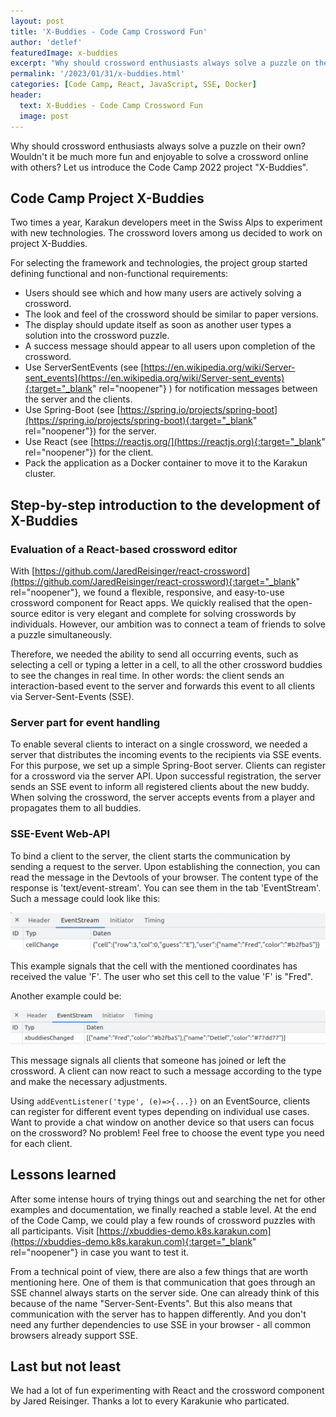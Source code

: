 ```yaml
---
layout: post
title: 'X-Buddies - Code Camp Crossword Fun'
author: 'detlef'
featuredImage: x-buddies
excerpt: "Why should crossword enthusiasts always solve a puzzle on their own? Wouldn't it be much more fun and enjoyable to solve a crossword online with others? Let us introduce the Code Camp 2022 project 'X-Buddies'."
permalink: '/2023/01/31/x-buddies.html'
categories: [Code Camp, React, JavaScript, SSE, Docker]
header:
  text: X-Buddies - Code Camp Crossword Fun
  image: post
---
```


Why should crossword enthusiasts always solve a puzzle on their own? Wouldn't it be much more fun and enjoyable to solve a crossword online with others? Let us introduce the Code Camp 2022 project "X-Buddies".

## Code Camp Project X-Buddies 
Two times a year, Karakun developers meet in the Swiss Alps to experiment with new technologies. The crossword lovers among us decided to work on project X-Buddies. 

For selecting the framework and technologies, the project group started defining functional and non-functional requirements:

* Users should see which and how many users are actively solving a crossword.
* The look and feel of the crossword should be similar to paper versions.
* The display should update itself as soon as another user types a solution into the crossword puzzle.
* A success message should appear to all users upon completion of the crossword.
* Use ServerSentEvents (see [https://en.wikipedia.org/wiki/Server-sent_events](https://en.wikipedia.org/wiki/Server-sent_events){:target="_blank" rel="noopener"} ) for notification messages between the server and the clients.
* Use Spring-Boot (see [https://spring.io/projects/spring-boot](https://spring.io/projects/spring-boot){:target="_blank" rel="noopener"}) for the server.
* Use React (see [https://reactjs.org/](https://reactjs.org){:target="_blank" rel="noopener"}) for the client.
* Pack the application as a Docker container to move it to the Karakun cluster.

## Step-by-step introduction to the development of X-Buddies
### Evaluation of a React-based crossword editor
With [https://github.com/JaredReisinger/react-crossword](https://github.com/JaredReisinger/react-crossword){:target="_blank" rel="noopener"}, we found a flexible, responsive, and easy-to-use crossword component for React apps. We quickly realised that the open-source editor is very elegant and complete for solving crosswords by individuals. However, our ambition was to connect a team of friends to solve a puzzle simultaneously. 

Therefore, we needed the ability to send all occurring events, such as selecting a cell or typing a letter in a cell, to all the other crossword buddies to see the changes in real time. In other words: the client sends an interaction-based event to the server and forwards this event to all clients via Server-Sent-Events (SSE).

### Server part for event handling
To enable several clients to interact on a single crossword, we needed a server that distributes the incoming events to the recipients via SSE events. For this purpose, we set up a simple Spring-Boot server. Clients can register for a crossword via the server API. Upon successful registration, the server sends an SSE event to inform all registered clients about the new buddy. When solving the crossword, the server accepts events from a player and propagates them to all buddies.

### SSE-Event Web-API
To bind a client to the server, the client starts the communication by sending a request to the server. Upon establishing the connection, you can read the message in the Devtools of your browser. The content type of the response is 'text/event-stream'. You can see them in the tab 'EventStream'. Such a message could look like this:

![Cell change message in browser evTools EventStream](/assets/posts/2023-01-31-xbuddies/EventStream.png)

This example signals that the cell with the mentioned coordinates has received the value 'F'. The user who set this cell to the value 'F' is "Fred".

Another example could be:

![New buddie message in browser evTools EventStream](/assets/posts/2023-01-31-xbuddies/EventStream-2.png)

This message signals all clients that someone has joined or left the crossword. A client can now react to such a message according to the type and make the necessary adjustments. 

Using `addEventListener('type', (e)=>{...})` on an EventSource, clients can register for different event types depending on individual use cases. Want to provide a chat window on another device so that users can focus on the crossword? No problem! Feel free to choose the event type you need for each client.

## Lessons learned
After some intense hours of trying things out and searching the net for other examples and documentation, we finally reached a stable level. At the end of the Code Camp, we could play a few rounds of crossword puzzles with all participants. Visit [https://xbuddies-demo.k8s.karakun.com](https://xbuddies-demo.k8s.karakun.com){:target="_blank" rel="noopener"} in case you want to test it.

From a technical point of view, there are also a few things that are worth mentioning here. One of them is that communication that goes through an SSE channel always starts on the server side. One can already think of this because of the name "Server-Sent-Events". But this also means that communication with the server has to happen differently. And you don't need any further dependencies to use SSE in your browser - all common browsers already support SSE.

## Last but not least
We had a lot of fun experimenting with React and the crossword component by Jared Reisinger. Thanks a lot to every Karakunie who particated. 